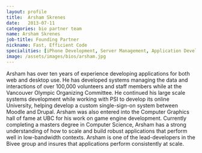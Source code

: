 ```yaml
---
layout: profile
title:  Arsham Skrenes
date:   2013-07-11
categories: bio partner team
name: Arsham Skrenes
job-title: Founding Partner
nickname: Fast, Efficient Code
specialities: [iPhone Development, Server Management, Application Development]
image: /assets/images/bios/arsham.jpg
---
```


Arsham has over ten years of experience developing applications for both web and desktop use. He has developed systems managing the data and interactions of over 100,000 volunteers and staff members while at the Vancouver Olympic Organizing Committee. He continued his large scale systems development while working with PSI to develop its online University, helping develop a custom single-sign-on system between Moodle and Drupal. Arsham was also entered into the Computer Graphics hall of fame at UBC for his work on game engine development. Currently completing a masters degree in Computer Science, Arsham has a strong understanding of how to scale and build robust applications that perform well in low-bandwidth contexts. Arsham is one of the lead-developers in the Bivee group and insures that applications perform consistently at scale.